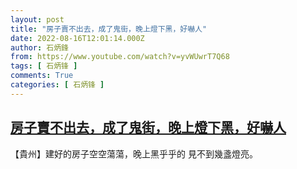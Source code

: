 ```yaml
---
layout: post
title: "房子賣不出去，成了鬼街，晚上燈下黑，好嚇人"
date: 2022-08-16T12:01:14.000Z
author: 石炳鋒
from: https://www.youtube.com/watch?v=yvWUwrT7Q68
tags: [ 石炳锋 ]
comments: True
categories: [ 石炳锋 ]
---
```

<!--1660651274000-->
[房子賣不出去，成了鬼街，晚上燈下黑，好嚇人](https://www.youtube.com/watch?v=yvWUwrT7Q68)
------

<div>
【貴州】建好的房子空空蕩蕩，晚上黑乎乎的 見不到幾盞燈亮。
</div>
